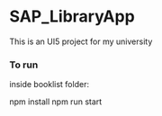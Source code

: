 # SAP_LibraryApp
This is an UI5 project for my university

### To run
inside booklist folder:

npm install
npm run start
